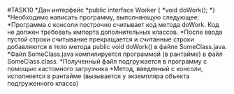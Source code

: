 #TASK10
*Дан интерфейс
*public interface Worker {
*void doWork();
*}
*Необходимо написать программу, выполняющую следующее:
*Программа с консоли построчно считывает код метода doWork. Код не должен требовать импорта дополнительных классов.
*После ввода пустой строки считывание прекращается и считанные строки добавляются в тело метода public void doWork() в файле SomeClass.java.
*Файл SomeClass.java компилируется программой (в рантайме) в файл SomeClass.class.
*Полученный файл подгружается в программу с помощью кастомного загрузчика
*Метод, введенный с консоли, исполняется в рантайме (вызывается у экземпляра объекта подгруженного класса)